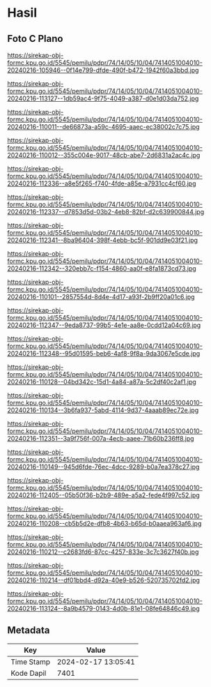 # Hasil

## Foto C Plano

https://sirekap-obj-formc.kpu.go.id/5545/pemilu/pdpr/74/14/05/10/04/7414051004010-20240216-105946--0f14e799-dfde-490f-b472-1942f60a3bbd.jpg

https://sirekap-obj-formc.kpu.go.id/5545/pemilu/pdpr/74/14/05/10/04/7414051004010-20240216-113127--1db59ac4-9f75-4049-a387-d0e1d03da752.jpg

https://sirekap-obj-formc.kpu.go.id/5545/pemilu/pdpr/74/14/05/10/04/7414051004010-20240216-110011--de66873a-a59c-4695-aaec-ec38002c7c75.jpg

https://sirekap-obj-formc.kpu.go.id/5545/pemilu/pdpr/74/14/05/10/04/7414051004010-20240216-110012--355c004e-9017-48cb-abe7-2d6831a2ac4c.jpg

https://sirekap-obj-formc.kpu.go.id/5545/pemilu/pdpr/74/14/05/10/04/7414051004010-20240216-112336--a8e5f265-f740-4fde-a85e-a7931cc4cf60.jpg

https://sirekap-obj-formc.kpu.go.id/5545/pemilu/pdpr/74/14/05/10/04/7414051004010-20240216-112337--d7853d5d-03b2-4eb8-82bf-d2c639900844.jpg

https://sirekap-obj-formc.kpu.go.id/5545/pemilu/pdpr/74/14/05/10/04/7414051004010-20240216-112341--8ba96404-398f-4ebb-bc5f-901dd9e03f21.jpg

https://sirekap-obj-formc.kpu.go.id/5545/pemilu/pdpr/74/14/05/10/04/7414051004010-20240216-112342--320ebb7c-f154-4860-aa0f-e8fa1873cd73.jpg

https://sirekap-obj-formc.kpu.go.id/5545/pemilu/pdpr/74/14/05/10/04/7414051004010-20240216-110101--2857554d-8d4e-4d17-a93f-2b9ff20a01c6.jpg

https://sirekap-obj-formc.kpu.go.id/5545/pemilu/pdpr/74/14/05/10/04/7414051004010-20240216-112347--9eda8737-99b5-4e1e-aa8e-0cdd12a04c69.jpg

https://sirekap-obj-formc.kpu.go.id/5545/pemilu/pdpr/74/14/05/10/04/7414051004010-20240216-112348--95d01595-beb6-4af8-9f8a-9da3067e5cde.jpg

https://sirekap-obj-formc.kpu.go.id/5545/pemilu/pdpr/74/14/05/10/04/7414051004010-20240216-110128--04bd342c-15d1-4a84-a87a-5c2df40c2af1.jpg

https://sirekap-obj-formc.kpu.go.id/5545/pemilu/pdpr/74/14/05/10/04/7414051004010-20240216-110134--3b6fa937-5abd-4114-9d37-4aaab89ec72e.jpg

https://sirekap-obj-formc.kpu.go.id/5545/pemilu/pdpr/74/14/05/10/04/7414051004010-20240216-112351--3a9f756f-007a-4ecb-aaee-71b60b236ff8.jpg

https://sirekap-obj-formc.kpu.go.id/5545/pemilu/pdpr/74/14/05/10/04/7414051004010-20240216-110149--945d6fde-76ec-4dcc-9289-b0a7ea378c27.jpg

https://sirekap-obj-formc.kpu.go.id/5545/pemilu/pdpr/74/14/05/10/04/7414051004010-20240216-112405--05b50f36-b2b9-489e-a5a2-fede4f997c52.jpg

https://sirekap-obj-formc.kpu.go.id/5545/pemilu/pdpr/74/14/05/10/04/7414051004010-20240216-110208--cb5b5d2e-dfb8-4b63-b65d-b0aaea963af6.jpg

https://sirekap-obj-formc.kpu.go.id/5545/pemilu/pdpr/74/14/05/10/04/7414051004010-20240216-110212--c2683fd6-87cc-4257-833e-3c7c3627f40b.jpg

https://sirekap-obj-formc.kpu.go.id/5545/pemilu/pdpr/74/14/05/10/04/7414051004010-20240216-110214--df01bbd4-d92a-40e9-b526-520735702fd2.jpg

https://sirekap-obj-formc.kpu.go.id/5545/pemilu/pdpr/74/14/05/10/04/7414051004010-20240216-113124--8a9b4579-0143-4d0b-81e1-08fe64846c49.jpg


## Metadata

| Key        | Value               |
| ---------- | ------------------- |
| Time Stamp | 2024-02-17 13:05:41 |
| Kode Dapil | 7401                |



